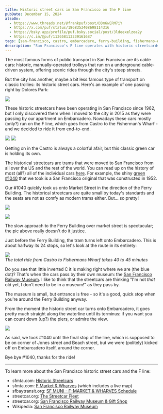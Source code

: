 ```yaml
---
title: Historic street cars in San Francisco on the F line
pubDate: December 15, 2024
alsoOn:
  - https://www.threads.net/@frankpuf/post/DDm6wERM7iY
  - https://x.com/puf/status/1868353408698114316
  - https://bsky.app/profile/puf.bsky.social/post/3ldeexelzoa2y
  - https://c.im/@puf/113658113239161687
tags: [san-francisco, castro, embarcadero, ferry-building, fishermans-wharf, muni, streetcars]
description: "San Francisco's F line operates with historic streetcards, classic trams collected from all over the world. It runs from Castro to Fisherman's Wharf (mostly) over Market street and the Embarcadero. The streetcards are all 50+ years old and beautifully restored. Read the entire story for more information."
---
```


The most famous forms of public transport in San Francisco are its cable cars: historic, manually-operated trolleys that run on a underground cable-driven system, offering scenic rides through the city's steep streets. 

But the city has another, maybe a bit less famous type of transport on classic trollies: its historic street cars. Here's an example of one passing right by Dolores Park:

![](https://i.imgur.com/FngTRDu.jpeg)

These historic streetcars have been operating in San Francisco since 1962, but I only discovered them when I moved to the city in 2015 as they were passing by our apartment on Embarcadero. Nowadays these cars mostly (only?) run on the F line, which goes from Castro to the Fisherman's Wharf - and we decided to ride it from end-to-end.

![](https://i.imgur.com/0zTLBDd.png)
![](https://i.imgur.com/NDhAgGv.png)

Getting on in the Castro is always a colorful afair, but this classic green car is holding its own.

The historical streetcars are trams that were moved to San Francisco from all over the US and the rest of the world. You can read up on the history of most (all?) all of the individual cars [here](https://www.streetcar.org/san-franciscos-historic-streetcars/). For example, the shiny [green #1040](https://www.streetcar.org/streetcars/1040-1040-muni/) that we took is a San Francisco original that was constructed in 1952.

Our #1040 quickly took us onto Market Street in the direction of the Ferry Building. The historical streetcars are quite small by today's standards and the seats are not as comfy as modern trams either. But... so pretty!

![](https://i.imgur.com/jbnGFCY.png)

![](https://i.imgur.com/5IRDwZL.png)

The slow approach to the Ferry Building over market street is spectacular; the pic above really doesn't do it justice.

Just before the Ferry Building, the tram turns left onto Embarcadero. This is about halfway its 24 stops, so let's look at the route in its entirety:

![](https://i.imgur.com/VzigmoG.png)\
*The total ride from Castro to Fishermans Wharf takes 40 to 45 minutes*

Do you see that little inverted C it is making right where we are (the blue dot)? That's when the cars pass by their own museum: the [San Francisco Railway Museum](https://www.streetcar.org/museum/). I like to think that the streetcars are thinking "I'm not *that* old yet, I don't need to be in a museum!" as they pass by.

The museum is small, but entrance is free - so it's a good, quick stop when you're around the Ferry Building anyway.

From the moment the historic street car turns onto Embarcadero, it goes pretty much straight along the waterline until its terminus: if you want you can count down (up?) the piers, or admire the view.

![](https://i.imgur.com/avjLFeD.png)

As said, we took #1040 until the final stop of the line, which is supposed to be on corner of Jones street and Beach street, but we were (politely) kicked off on Embarcadero itself, around the corner. 

Bye bye #1040, thanks for the ride!

---

To learn more about the San Francisco historic street cars and the F line:

* sfmta.com: [Historic Streetcars](https://www.sfmta.com/getting-around/muni/historic-streetcars)
* sfmta.com: [F Market & Wharves](https://www.sfmta.com/routes/f-market-wharves) (which includes a live map)
* sfbaytransit.org: [SF MUNI - F-MARKET & WHARVES Schedule](https://sfbaytransit.org/sfmuni/route/f-market-wharves/schedule)
* streetcar.org: [The Streetcar Fleet](https://www.streetcar.org/san-franciscos-historic-streetcars/)
* streetcar.org: [San Francisco Railway Museum & Gift Shop](https://www.streetcar.org/museum/)
* Wikipedia: [San Francisco Railway Museum](https://en.wikipedia.org/wiki/San_Francisco_Railway_Museum)
